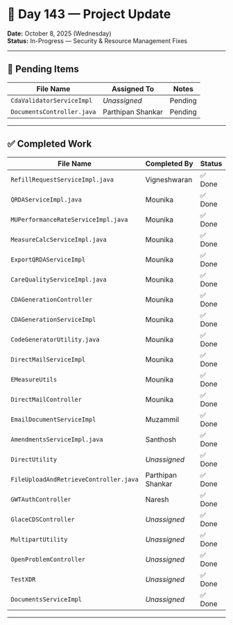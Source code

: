 
# 📅 Day 143 — Project Update  
**Date:** October 8, 2025 (Wednesday)  
**Status:** In-Progress — Security & Resource Management Fixes  

---

## 🔧 Pending Items

| File Name                   | Assigned To           | Notes         |
|----------------------------|-----------------------|---------------|
| `CdaValidatorServiceImpl`  | *Unassigned*          | Pending       |
| `DocumentsController.java` | Parthipan Shankar     | Pending       |

---

## ✅ Completed Work

| File Name                              | Completed By        | Status |
|---------------------------------------|----------------------|--------|
| `RefillRequestServiceImpl.java`       | Vigneshwaran         | ✅ Done |
| `QRDAServiceImpl.java`                | Mounika              | ✅ Done |
| `MUPerformanceRateServiceImpl.java`   | Mounika              | ✅ Done |
| `MeasureCalcServiceImpl.java`         | Mounika              | ✅ Done |
| `ExportQRDAServiceImpl`               | Mounika              | ✅ Done |
| `CareQualityServiceImpl.java`         | Mounika              | ✅ Done |
| `CDAGenerationController`             | Mounika              | ✅ Done |
| `CDAGenerationServiceImpl`            | Mounika              | ✅ Done |
| `CodeGeneratorUtility.java`           | Mounika              | ✅ Done |
| `DirectMailServiceImpl`               | Mounika              | ✅ Done |
| `EMeasureUtils`                       | Mounika              | ✅ Done |
| `DirectMailController`                | Mounika              | ✅ Done |
| `EmailDocumentServiceImpl`            | Muzammil             | ✅ Done |
| `AmendmentsServiceImpl.java`          | Santhosh             | ✅ Done |
| `DirectUtility`                       | *Unassigned*         | ✅ Done |
| `FileUploadAndRetrieveController.java`| Parthipan Shankar    | ✅ Done |
| `GWTAuthController`                   | Naresh               | ✅ Done |
| `GlaceCDSController`                  | *Unassigned*         | ✅ Done |
| `MultipartUtility`                    | *Unassigned*         | ✅ Done |
| `OpenProblemController`               | *Unassigned*         | ✅ Done |
| `TestXDR`                             | *Unassigned*         | ✅ Done |
| `DocumentsServiceImpl`                | *Unassigned*         | ✅ Done |

---
